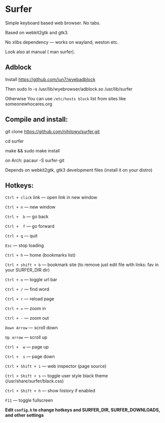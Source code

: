 # Surfer

Simple keyboard based web browser. No tabs.

Based on webkit2gtk and gtk3.

No xlibs dependency &mdash; works on wayland, weston etc. 

Look also at manual ( man surfer). 

## Adblock

Install https://github.com/jun7/wyebadblock

Then sudo ln -s /usr/lib/wyebrowser/adblock.so  /usr/lib/surfer



Otherwise You can use `/etc/hosts block` list from  sites like 
someonewhocares.org


## Compile and install:

  
  git clone https://github.com/nihilowy/surfer.git

  cd surfer

  make &&  sudo make install

  on Arch: pacaur -S surfer-git
  
  Depends on webkit2gtk, gtk3 development files (install it on your distro)

## Hotkeys:

`Ctrl + click` link &mdash; open link in new window

`Ctrl + n` &mdash; new window

`Ctrl +  b` &mdash; go back

`Ctrl +  f` &mdash; go forward

`Ctrl + q` &mdash; quit

`Esc` &mdash; stop loading

`Ctrl + h` &mdash; home (bookmarks list)

`Ctrl + shift + b` &mdash; bookmark site (to remove just edit file with 
links: fav in your SURFER_DIR dir)

`Ctrl + o` &mdash; toggle url bar

`Ctrl + /` &mdash; find word

`Ctrl + r` &mdash; reload page

`Ctrl + =` &mdash; zoom in

`Ctrl + -` &mdash; zoom out

`Down Arrow` &mdash; scroll down

`Up arrow` &mdash; scroll up

`Ctrl +  w` &mdash; page up 

`Ctrl +  s` &mdash; page down

`Ctrl + Shift + i` &mdash; web inspector (page source)

`Ctrl + Shift + s` &mdash; toggle user style black theme 
(/usr/share/surfer/black.css)

`Ctrl + Shift + h` &mdash; show history if enabled

`F11` &mdash; toggle fullscreen




**Edit `config.h` to change hotkeys and SURFER_DIR, SURFER_DOWNLOADS, and other settings**
